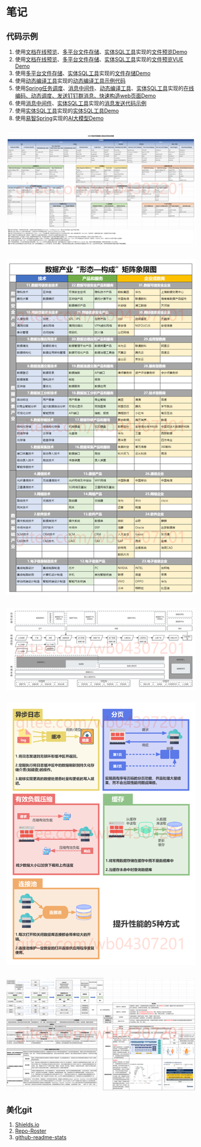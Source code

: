 # 笔记

## 代码示例
1. 使用[文档在线预览](https://gitee.com/wb04307201/file-preview-spring-boot-starter)、[多平台文件存储](https://gitee.com/wb04307201/file-storage-spring-boot-starter)、[实体SQL工具](https://gitee.com/wb04307201/sql-util)实现的[文件预览Demo](https://gitee.com/wb04307201/file-preview-demo)
2. 使用[文档在线预览](https://gitee.com/wb04307201/file-preview-spring-boot-starter)、[多平台文件存储](https://gitee.com/wb04307201/file-storage-spring-boot-starter)、[实体SQL工具](https://gitee.com/wb04307201/sql-util)实现的[文件预览VUE Demo](https://gitee.com/wb04307201/file-preview-vue)
3. 使用[多平台文件存储](https://gitee.com/wb04307201/file-storage-spring-boot-starter)、[实体SQL工具](https://gitee.com/wb04307201/sql-util)实现的[文件存储Demo](https://gitee.com/wb04307201/file-storage-demo)
4. 使用[动态编译工具](https://gitee.com/wb04307201/loader-util)实现的[动态编译工具示例代码](https://gitee.com/wb04307201/loader-util-test)
5. 使用[Spring任务调度](https://gitee.com/wb04307201/dynamic-schedule-spring-boot-starter)、[消息中间件](https://gitee.com/wb04307201/message-spring-boot-starter)、[动态编译工具](https://gitee.com/wb04307201/loader-util)、[实体SQL工具](https://gitee.com/wb04307201/sql-util)实现的[在线编码、动态调度、发送钉钉群消息、快速构造web页面Demo](https://gitee.com/wb04307201/dynamic-schedule-demo)
6. 使用[消息中间件](https://gitee.com/wb04307201/message-spring-boot-starter)、[实体SQL工具](https://gitee.com/wb04307201/sql-util)实现的[消息发送代码示例](https://gitee.com/wb04307201/message-demo)
7. 使用[实体SQL工具](https://gitee.com/wb04307201/sql-util)实现的[实体SQL工具Demo](https://gitee.com/wb04307201/sql-util-demo)
8. 使用[易智Spring](https://gitee.com/wb04307201/easy-ai-spring-boot-starter)实现的[AI大模型Demo](https://gitee.com/wb04307201/easy-ai-demo)


## ![2024年的开源数据工程生态系统全景图](img.png)

## ![数据产业“形态—构成”矩阵象限图](img_1.png)

## ![数据要素市场体系](img_2.png)

## ![提升性能的5种方式](img_3.png)

## ![数据要素-数据产品](img_6.png)


## 美化git
1. [Shields.io](https://github.com/badges/shields)
2. [Repo-Roster](https://github.com/nastyox/Repo-Roster)
3. [github-readme-stats](https://github.com/anuraghazra/github-readme-stats)
